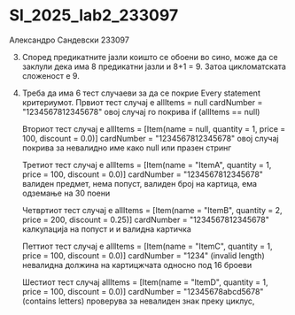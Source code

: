 # SI_2025_lab2_233097

Александро Сандевски 233097

3. Според предикатните јазли коишто се обоени во сино, може да се заклули дека има 8 предикатни јазли и 8+1 = 9. Затоа цикломатската сложеност е 9.

4.  Треба да има 6 тест случаеви за да се покрие Every statement критериумот.
   Првиот тест случај е           allItems = null          cardNumber = "1234567812345678"
                              овој случај го покрива if (allItems == null)

    Вториот тест случај е      allItems = [Item(name = null, quantity = 1, price = 100, discount = 0.0)]
                                cardNumber = "1234567812345678"
                              овој случај покрива за невалидно име како null или празен стринг

    Третиот тест случај  е    allItems = [Item(name = "ItemA", quantity = 1, price = 100, discount = 0.0)]
                              cardNumber = "1234567812345678"
                              валиден предмет, нема попуст, валиден број на картица, ема одземање на 30 поени

    Четвртиот тест случај е     allItems = [Item(name = "ItemB", quantity = 2, price = 200, discount = 0.25)]
                                  cardNumber = "1234567812345678"
                                  калкулација на попуст и и валидна картичка

    Петтиот тест случај е         allItems = [Item(name = "ItemC", quantity = 1, price = 100, discount = 0.0)]
                                cardNumber = "1234" (invalid length)
                                невалидна должина на картицжчата односно под 16 броеви

    Шестиот тест случај        allItems = [Item(name = "ItemD", quantity = 1, price = 100, discount = 0.0)]
                                cardNumber = "12345678abcd5678" (contains letters)
                                проверува за невалиден знак преку циклус,
